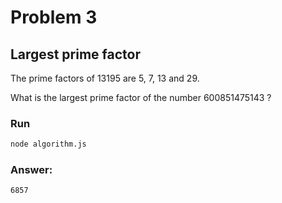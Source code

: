 # Problem 3

## Largest prime factor

The prime factors of 13195 are 5, 7, 13 and 29.

What is the largest prime factor of the number 600851475143 ?

### Run

```sh
node algorithm.js
```

### Answer:
`6857`